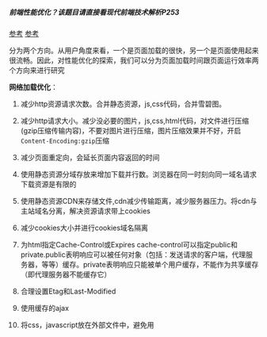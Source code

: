 ##### 前端性能优化？该题目请直接看现代前端技术解析P253
[参考](http://hpoenixf.com/web%E6%80%A7%E8%83%BD%E4%BC%98%E5%8C%96%EF%BC%88%E4%B8%80%EF%BC%89.html)
[参考](https://github.com/wksmile/blog/issues/3)

分为两个方向。从用户角度来看，一个是页面加载的很快，另一个是页面使用起来很流畅。因此，对性能优化的探索，我们可以分为页面加载时间跟页面运行效率两个方向来进行研究

**网络加载优化**：
1. 减少http资源请求次数。合并静态资源，js,css代码，合并雪碧图。
2. 减少http请求大小。减少没必要的图片，js,css,html代码，对文件进行压缩(gzip压缩传输内容)，不要对图片进行压缩，图片压缩效果并不好，开启`Content-Encoding:gzip`压缩
3. 减少页面重定向，会延长页面内容返回的时间
4. 使用静态资源分域存放来增加下载并行数。浏览器在同一时刻向同一域名请求下载资源是有限的
5. 使用静态资源CDN来存储文件,cdn减少传输距离，减少服务器压力。将cdn与主站域名分离，解决资源请求带上cookies
6. 减少cookies大小并进行cookies域名隔离

7. 为html指定Cache-Control或Expires
    cache-control可以指定public和private.public表明响应可以被任何对象（包括：发送请求的客户端，代理服务器，等等）缓存。private表明响应只能被单个用户缓存，不能作为共享缓存（即代理服务器不能缓存它）
8. 合理设置Etag和Last-Modified
9. 使用缓存的ajax

10. 将css，javascript放在外部文件中，避免用<style>,<script>标签直接引用。
11. 尽量避免空的src,href,也会请求
12. 使用异步js资源，script中增加defer和async
13. 避免使用css import引用加载css文件
14. 不要在html里缩放图像，图片最好用css定义大小，不然图片加载完成大小改变会造成页面重新渲染。
15. 尽量使用字体图标，iconfont

**服务器部分优化**：
+ dns查询时间可以使用httpdns或是dns prefetch预加载，域名收敛等手段优化。
+ 建立连接的重点是长连接和链接复用，更好的是直接上http2。为了优化链接的环节，前端这里还需要对资源使用cdn，雪碧图，代码合并等手段。
+ 启用hsts，要求浏览器在之后的访问使用https，减少无谓的http跳转https，同时还可以防止ssl剥离攻击，提升安全性。

[参考](https://github.com/wy-ei/notebook/issues/34)
[参考](https://github.com/wksmile/blog/issues/3)
[参考](https://jinlong.github.io/2013/06/24/better-performance-with-requestanimationframe/)

**javascript代码优化**
1. 对于scroll和touchmove这类高频事件用debounce消抖或throttle节流（在underscore或lodash中可以找到这两个函数）。
2. 多个dom的插入删除移动考虑使用fragment，尽量减少dom操作（每次修改了DOM 或者其样式之后都要进行DOM树的构建，CSSOM的重新计算，进而得到新的渲染树。这里可以说到重绘和重排渲染优化等）
3. 使用 requestAnimationFrame 来写动画
4. 使用 Web Worker 来处理复杂的计算
5. 避免在 scroll 或 touchmove 这类事件的回调中修改样式,会强制重新计算样式
6. CSS 选择器在匹配的时候是由右至左进行的，因此最后一个选择器常被称为关键选择器，因为最后一个选择越特殊，需要进行匹配的次数越少。
7. 合理处理脚本和样式表。css阻塞渲染，javascript阻塞文档解析
8. 减少闭包，外链dom，更多全局变量造成的内存泄漏。

`will-change: transform;`或者 `transform: translateZ(0);`这样来将元素提升至单独的图层中。

##### 代码优化？
[参考1](https://www.jianshu.com/p/60ae173a4192)

1. 合并js文件
2. 生产模式要经过压缩处理
3. 尽量使用内置方法
4. 多个if else语句将最可能的情况放在上面，可替换为switch语句
5. 定义多个变量时尽量放在一条语句中
6. js放在文档底部，css放在文档顶部
7. 对于``if(myValue!=undefined)``换为``if(!undefined)``减少字节
8. 尽可能不要用delete删除对象
9. 将对象设置为null也不会删除对象，只是指向了null
10. 尽量避免用全局变量
11. dom对象删除时解除该dom上的事件绑定
12. 方法和闭包变量回收
13. for..in循环是性能杀手，通过该方法遍历对象属性进行拷贝非常低效。


##### 图片的懒加载和预加载
- 预加载：提前加载图片，当用户需要查看时可直接从本地缓存中渲染,典型案例是鼠标移入移出切换照片
    + 使用纯的css进行图片预加载
    + 使用纯javascript进行图片预加载
    + 使用css+js方式进行图片预加载
    + 使用ajax方式进行图片预加载
- 懒加载：懒加载的主要目的是作为服务器前端的优化，减少请求数或延迟请求数。当访问一个页面的时候，先把img元素或是其他元素的背景图片路径替换成一张大小为1*1px图片的路径（这样就只需请求一次），只有当图片出现在浏览器的可视区域内时，才设置图片正真的路径，让图片显示出来。这就是图片懒加载。
    + 将页面里所有img属性src属性用data-xx代替，当页面滚动直至此图片出现在可视区域时，用js取到该图片的data-xx的值赋给src。页面中img元素如果没有src属性，浏览器就不会发出请求去下载图片，
    + jqueryLazyload库方式，最好是给予初始高宽占位，以免影响布局，如果是响应式页面，高宽需要动态计算。
    + echo.js库实现
 
[滚动加载图片（懒加载）实现原理](https://www.cnblogs.com/flyromance/p/5042187.html)
[实现图片预加载的几种方式](https://blog.csdn.net/baidu_24024601/article/details/76167082)


##### web worker
[阮一峰老师-Web Worker 使用教程](http://www.ruanyifeng.com/blog/2018/07/web-worker.html)


